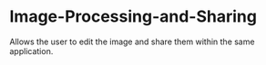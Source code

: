 # Image-Processing-and-Sharing
Allows the user to edit the image and share them within the same application.
